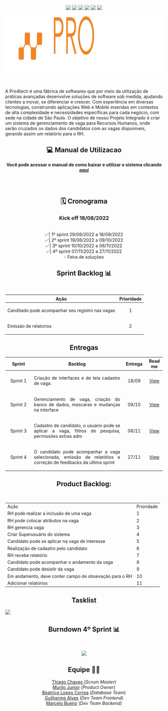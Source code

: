 <p align="center">
    <img src="https://img.shields.io/badge/Canva-%2300C4CC.svg?style=for-the-badge&logo=Canva&logoColor=white"/>
    <img src="https://img.shields.io/badge/figma-%23F24E1E.svg?style=for-the-badge&logo=figma&logoColor=white"/>
    <img src="https://img.shields.io/badge/Eclipse-FE7A16.svg?style=for-the-badge&logo=Eclipse&logoColor=white"/>
    <img src="https://img.shields.io/badge/java-%23ED8B00.svg?style=for-the-badge&logo=java&logoColor=white"/>
    <img src="https://img.shields.io/badge/mysql-%2300f.svg?style=for-the-badge&logo=mysql&logoColor=white"/>
    <img src="https://img.shields.io/badge/Trello-%23026AA7.svg?style=for-the-badge&logo=Trello&logoColor=white"/>
</p>

<div text align="center">
<img src="doc/image/logo-sliders.svg"  width="591" height="200" />
</div><br>
<p align="left">
A Pro4tech é uma fábrica de softwares que por meio da utilização de práticas avançadas desenvolve soluções de software sob medida, ajudando clientes a inovar, se diferenciar e crescer. Com experiência em diversas tecnologias, construindo aplicações Web e Mobile inseridas em contextos de alta complexidade e necessidades específicas para cada negócio, com sede  na cidade de São Paulo.
O objetivo de nosso Projeto Integrado é criar um sistema de gerenciamento de vaga para Recursos Humanos, onde serão cruzados os dados dos candidatos com as vagas disponíveis, gerando assim um relatório para o RH.
</p>

<h2 align="center"> 💻 Manual de Utilizacao</h2>
<p align="center"><b>Você pode acessar o manual de como baixar e utilizar o sistema clicando <a href="https://github.com/ZeldaBD/Project-RH/tree/version-0.3/Como-usar"><em>aqui</em></a></b></p><br><br>

<h2 text align= "center"> 🗓️ Cronograma
</h2>    

<div text align= "center">
<h3 text align= "center">Kick off 18/08/2022</h3> <br>
✅| 1º sprint 29/08/2022 a 18/09/2022<br>
✅| 2º sprint 19/08/2022 a 09/10/2022<br>
✅| 3º sprint 10/10/2022 a 06/11/2022<br>
✅| 4º sprint 07/11/2022 a 27/11/2022<br>
- Feira de soluções
</div>


<h2 align="center">Sprint Backlog 📊</h2><br>  

<table align="center">
    <thead>
        <th>Ação</th>
        <th>Prioridade</th>
    </thead>
    <tr>
        <td><p>Canditado pode acompanhar seu registro nas vagas</p></td>
        <td><p align="center">1</p></td>
    </tr>
    <tr>
        <td><p>Emissão de relatorios</p></td>
        <td><p align="center">2</p></td>
    </tr>
</table>

<h2 align="center">Entregas</h2>
<table align="center">
    <thead>
        <th width=100px>Sprint</th>
        <th width=450px>Backlog</th>
        <th width=70px>Entrega</th>
        <th width=45px>Read me</th>
    </thead>
    <tr>
        <td><p align="center">Sprint 1</p></td>
        <td><p align="justify">Criação de interfaces e de tela cadastro de vaga.</p></td>
        <td><p align="center">18/09</p></td>
        <td><p align="center"><a href="https://github.com/ZeldaBD/Project-RH/tree/version1.0">View</a></p></td>
    </tr>
    <tr>
        <td><p align="center">Sprint 2</p></td>
        <td><p align="justify">Gerenciamento de vaga, criação do banco de dados, mascaras e mudanças na interface</p></td>
        <td><p align="center">09/10</p></td>
        <td><p align="center"><a href="https://github.com/ZeldaBD/Project-RH/tree/version-0.2">View</p></td>
    </tr>
    <tr>
        <td><p align="center">Sprint 3</p></td>
        <td><p align="justify">Cadastro de candidato, o usuário pode se aplicar a vaga, filtros de pesquisa, permissões extras adm</p></td>
        <td><p align="center">06/11</p></td>
        <td><p align="center"><a href="https://github.com/ZeldaBD/Project-RH/tree/version-0.3">View</p></td>
    </tr>
       <tr>
        <td><p align="center">Sprint 4</p></td>
        <td><p align="justify">O candidato pode acompanhar a vaga selecionada, emissão de relatótios e correção de feedbacks da ultima sprint</p></td>
        <td><p align="center">27/11</p></td>
        <td><p align="center"><a href="https://github.com/ZeldaBD/Project-RH/tree/version-0.4">View</p></td>
    </tr>
</table>

    
<h2 align="center">Product Backlog:</h2><br>
<table align="center">
  <tr>
   <td>Ação</td>
   <td>Prioridade</td>
  </tr>

  <tr>
   <td>RH pode realizar a inclusão de uma vaga</td>
   <td>1</td>
  </tr>

  <tr>
   <td>RH pode colocar atributos na vaga</td>
   <td>2</td>
  </tr>

  <tr>
   <td>RH gerencia vaga</td>
   <td>3</td>
  </tr>
 
  <tr>
    <td>Criar Superusuário do sistema</td>
    <td>4</td>
  </tr>
  
  <tr>
    <td>Candidato pode se aplicar na vaga de interesse</td>
    <td>5</td>
  </tr>
 
  <tr>
     <td>Realização de cadastro pelo candidato</td>
     <td>6</td>
  </tr>
  
  
  <tr>
     <td>RH recebe relatório</td>
     <td>7</td>
  </tr>
 
  <tr>
     <td>Candidato pode acompanhar o andamento da vaga</td>
     <td>8</td>
  </tr>
 
  <tr>
     <td>Candidato pode desistir da vaga</td>
     <td>9</td>
  </tr>
 
 
  <tr>
     <td>Em andamento, deve conter campo de obsevação para o RH</td>
     <td>10</td>
  </tr>
 
  <tr>
     <td>Adicionar relatórios</td>
     <td>11</td>
  </tr>
 
</table>


<h2 align="center">Tasklist</h2>
    <img src="https://github.com/ZeldaBD/Project-RH/blob/version-0.4/doc/imagereadme/Trello.png"><br>
    
<h2 align="center">Burndown 4º Sprint 📊</h2><br>
    <p align="center">
    <img src="https://github.com/ZeldaBD/Project-RH/blob/version-0.4/Burndown%204%C2%BA%20Sprint/4%20SPRINT.JPG" width="600px">
    </p>

<div text align= "center">
<h2>Equipe 👩‍💻</h2>
<a href="https://www.linkedin.com/in/thiago-lopes-chaves-5ba22b209">Thiago Chaves </a>(<i>Scrum Master</i>)</li><br>
<a href="https://www.linkedin.com/in/murilo-jos%C3%A9-de-brito-junior-32403b157">Murilo Junior</a> (<i>Product Owner</i>)</li><br>
<a href="https://www.linkedin.com/in/bewtrice/">Beatrice Lopes Correa</a> (<i>Database Team</i>)</li><br>
<a href="https://www.linkedin.com/in/guilhermealvesnas/">Guilherme Alves</a> (<i>Dev Team Frontend</i>)</li><br>
<a href="https://www.linkedin.com/in/marcelo-silva-07081999">Marcelo Bueno</a> (<i>Dev Team Backend</i>)</li><br>
</div>
        
        
 

